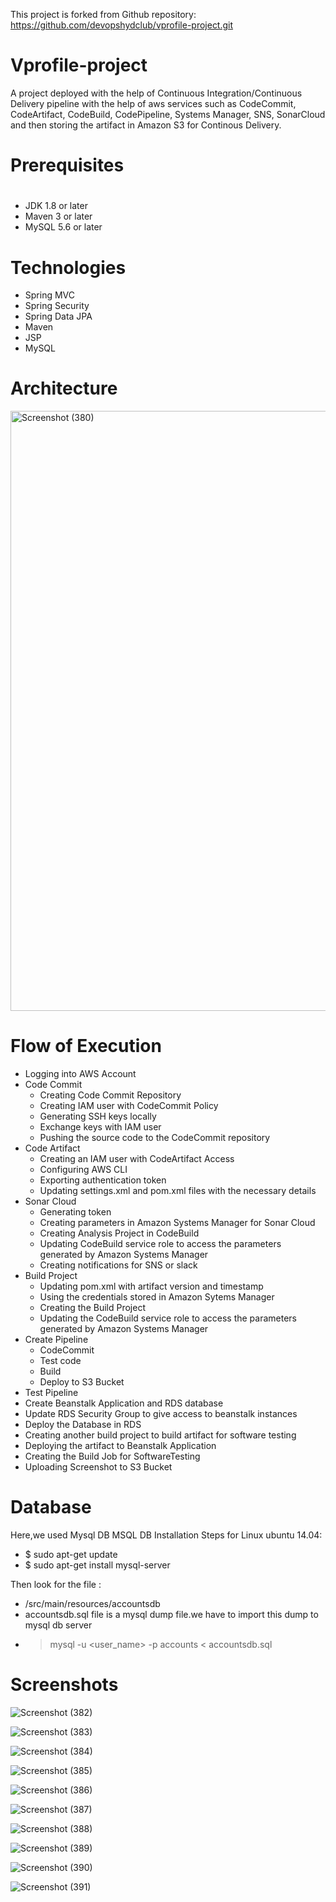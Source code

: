 This project is forked from Github repository: https://github.com/devopshydclub/vprofile-project.git
# Vprofile-project

A project deployed with the help of Continuous Integration/Continuous Delivery pipeline with the help of aws services such as CodeCommit, CodeArtifact, CodeBuild, CodePipeline, Systems Manager, SNS, SonarCloud and then storing the artifact in Amazon S3 for Continous Delivery.

# Prerequisites
#
- JDK 1.8 or later
- Maven 3 or later
- MySQL 5.6 or later

# Technologies 
- Spring MVC
- Spring Security
- Spring Data JPA
- Maven
- JSP
- MySQL

# Architecture 

<img width="960" alt="Screenshot (380)" src="https://user-images.githubusercontent.com/68735863/153371912-d1d9f120-a608-43d4-a4d1-29d578f3dc7c.png">

# Flow of Execution
- Logging into AWS Account
- Code Commit 
  - Creating Code Commit Repository
  - Creating IAM user with CodeCommit Policy 
  - Generating SSH keys locally
  - Exchange keys with IAM user
  - Pushing the source code to the CodeCommit repository
- Code Artifact
  - Creating an IAM user with CodeArtifact Access
  - Configuring AWS CLI
  - Exporting authentication token
  - Updating settings.xml and pom.xml files with the necessary details
- Sonar Cloud
  - Generating token
  - Creating parameters in Amazon Systems Manager for Sonar Cloud
  - Creating Analysis Project in CodeBuild
  - Updating CodeBuild service role to access the parameters generated by Amazon Systems Manager
  - Creating notifications for SNS or slack
- Build Project
  - Updating pom.xml with artifact version and timestamp
  - Using the credentials stored in Amazon Sytems Manager
  - Creating the Build Project
  - Updating the CodeBuild service role to access the parameters generated by Amazon Systems Manager
- Create Pipeline
  - CodeCommit
  - Test code 
  - Build
  - Deploy to S3 Bucket
- Test  Pipeline
- Create Beanstalk Application and RDS database
- Update RDS Security Group to give access to beanstalk instances
- Deploy the Database in RDS
- Creating another build project to build artifact for software testing
- Deploying the artifact to Beanstalk Application
- Creating the Build Job for SoftwareTesting
- Uploading Screenshot to S3 Bucket

# Database
Here,we used Mysql DB 
MSQL DB Installation Steps for Linux ubuntu 14.04:
- $ sudo apt-get update
- $ sudo apt-get install mysql-server

Then look for the file :
- /src/main/resources/accountsdb
- accountsdb.sql file is a mysql dump file.we have to import this dump to mysql db server
- > mysql -u <user_name> -p accounts < accountsdb.sql

# Screenshots

![Screenshot (382)](https://user-images.githubusercontent.com/68735863/153373743-cc6fd386-ba56-462a-81dc-f4104cf377c5.png)

![Screenshot (383)](https://user-images.githubusercontent.com/68735863/153373767-76098caa-abfd-4ef8-ac54-61d8ee710b77.png)

![Screenshot (384)](https://user-images.githubusercontent.com/68735863/153373784-a20686ad-fc24-4b4c-af95-aa75d0bb4745.png)

![Screenshot (385)](https://user-images.githubusercontent.com/68735863/153373808-99a7eeda-8b63-42b6-bcc9-f65f3ae0b440.png)

![Screenshot (386)](https://user-images.githubusercontent.com/68735863/153373838-b043bf1d-296a-4f2c-ab1f-8c4a18f3bcef.png)

![Screenshot (387)](https://user-images.githubusercontent.com/68735863/153373871-3c9c71f2-7403-49a4-b218-0ae3a47355c2.png)

![Screenshot (388)](https://user-images.githubusercontent.com/68735863/153373890-a0b496c4-d8ac-46bd-b28e-8bc03972656f.png)

![Screenshot (389)](https://user-images.githubusercontent.com/68735863/153373918-7fc49d7a-2ba1-466c-98f0-be29f1783ca9.png)

![Screenshot (390)](https://user-images.githubusercontent.com/68735863/153373938-dd2f7ff2-89d9-4cc1-b709-d22d37888074.png)

![Screenshot (391)](https://user-images.githubusercontent.com/68735863/153373967-8f1a6b36-9e04-4446-aa20-8281d4b62144.png)
